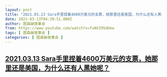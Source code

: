 ```yaml
---
layout: post
title: "2021.03.13 Sara手里捏着4600万美元的支票，她那里还是美国，为什么还有人黑她呢？"
date: 2021-03-13T04:39:51.000Z
author: 图森破故事会
from: https://www.youtube.com/watch?v=fxNV295dUew
tags: [ 图森破故事会 ]
categories: [ 图森破故事会 ]
---
```

<!--1615610391000-->
[2021.03.13 Sara手里捏着4600万美元的支票，她那里还是美国，为什么还有人黑她呢？](https://www.youtube.com/watch?v=fxNV295dUew)
------

<div>

</div>
